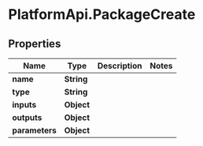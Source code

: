 # PlatformApi.PackageCreate

## Properties

| Name           | Type       | Description | Notes |
| -------------- | ---------- | ----------- | ----- |
| **name**       | **String** |             |
| **type**       | **String** |             |
| **inputs**     | **Object** |             |
| **outputs**    | **Object** |             |
| **parameters** | **Object** |             |
